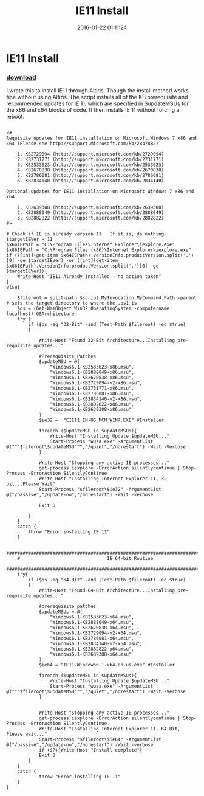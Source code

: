 ﻿---
pid:            6186
parent:         0
children:       
poster:         BattleChicken
title:          IE11 Install
date:           2016-01-22 01:11:24
description:    I wrote this to install IE11 through Altiris.  Though the install method works fine without using Altiris.  The script installs all of the KB prerequisite and recommended updates for IE 11, which are specified in $updateMSUs for the x86 and x64 blocks of code.  It then installs IE 11 without forcing a reboot.


format:         posh
---

# IE11 Install

### [download](6186.ps1)  

I wrote this to install IE11 through Altiris.  Though the install method works fine without using Altiris.  The script installs all of the KB prerequisite and recommended updates for IE 11, which are specified in $updateMSUs for the x86 and x64 blocks of code.  It then installs IE 11 without forcing a reboot.



```posh

<#
Requisite updates for IE11 installation on Microsoft Windows 7 x86 and x64 (Please see http://support.microsoft.com/kb/2847882)

    1. KB2729094 (http://support.microsoft.com/kb/2729094)
    2. KB2731771 (http://support.microsoft.com/kb/2731771)
    3. KB2533623 (http://support.microsoft.com/kb/2533623)
    4. KB2670838 (http://support.microsoft.com/kb/2670838)
    5. KB2786081 (http://support.microsoft.com/kb/2786081)
    6. KB2834140 (http://support.microsoft.com/kb/2834140)

Optional updates for IE11 installation on Microsoft Windows 7 x86 and x64

    1. KB2639308 (http://support.microsoft.com/kb/2639308)
    2. KB2888049 (http://support.microsoft.com/kb/2888049)
    3. KB2882822 (http://support.microsoft.com/kb/2882822)
#>

# Check if IE is already version 11.  If it is, do nothing.
$targetIEVer = 11
$x64IEPath = "C:\Program Files\Internet Explorer\iexplore.exe"
$x86IEPath = "C:\Program Files (x86)\Internet Explorer\iexplore.exe"
if (([int](get-item $x64IEPath).VersionInfo.productVersion.split('.')[0] -ge $targetIEVer) -or ([int](get-item $x86IEPath).VersionInfo.productVersion.split('.')[0] -ge $targetIEVer)){
    Write-Host "IE11 Already installed - no action taken"
}
else{

    $fileroot = split-path $script:MyInvocation.MyCommand.Path -parent # sets the target directory to where the .ps1 is.
    $os = (Get-WmiObject Win32_OperatingSystem -computername localhost).OSArchitecture
    try {
        if ($os -eq "32-Bit" -and (Test-Path $fileroot) -eq $true)
        {

            Write-Host "Found 32-Bit Architecture...Installing pre-requisite updates..."

            #Prerequisite Patches
            $updateMSU = @(
                "Windows6.1-KB2533623-x86.msu",
                "Windows6.1-KB2888049-x86.msu",
                "Windows6.1-KB2670838-x86.msu",
                "Windows6.1-KB2729094-v2-x86.msu",
                "Windows6.1-KB2731771-x86.msu",
                "Windows6.1-KB2786081-x86.msu",
                "Windows6.1-KB2834140-v2-x86.msu",
                "Windows6.1-KB2882822-x86.msu",
                "Windows6.1-KB2639308-x86.msu"
            )
            $ie32 =  "EIE11_EN-US_MCM_WIN7.EXE" #Installer 

            foreach ($updateMSU in $updateMSUs){
                Write-Host "Installing Update $updateMSU..."
                Start-Process "wusa.exe" -ArgumentList @("""$fileroot\$updateMSU""","/quiet","/norestart") -Wait -Verbose
            }

            Write-Host "Stopping any active IE processes..."
            get-process iexplore -ErrorAction silentlycontinue | Stop-Process -ErrorAction SilentlyContinue
            Write-Host "Installing Internet Explorer 11, 32-bit...Please Wait"
            Start-Process "$fileroot\$ie32" -ArgumentList @("/passive","/update-no","/norestart") -Wait -verbose

            Exit 0

        }
    }
    catch {
        throw "Error installing IE 11"
    }

    #######################################################################################
    #                                IE 64-bit Routine
    #######################################################################################
    try{
        if ($os -eq "64-Bit" -and (Test-Path $fileroot) -eq $true)
        {
            Write-Host "Found 64-Bit Architecture...Installing pre-requisite updates..."

            #prerequisite patches
            $updateMSUs = @(
                "Windows6.1-KB2533623-x64.msu",
                "Windows6.1-KB2888049-x64.msu",
                "Windows6.1-KB2670838-x64.msu",
                "Windows6.1-KB2729094-v2-x64.msu",
                "Windows6.1-KB2786081-x64.msu",
                "Windows6.1-KB2834140-v2-x64.msu",
                "Windows6.1-KB2882822-x64.msu",
                "Windows6.1-KB2639308-x64.msu"
            )
            $ie64 = "IE11-Windows6.1-x64-en-us.exe" #Installer

            foreach ($updateMSU in $updateMSUs){
                Write-Host "Installing Update $updateMSU..."
                Start-Process "wusa.exe" -ArgumentList @("""$fileroot\$updateMSU""","/quiet","/norestart") -Wait -Verbose
            }


            Write-Host "Stopping any active IE processes..."
            get-process iexplore -ErrorAction silentlycontinue | Stop-Process -ErrorAction SilentlyContinue
            Write-Host "Installing Internet Explorer 11, 64-Bit, Please wait..."
            Start-Process "$fileroot\$ie64" -ArgumentList @("/passive","/update-no","/norestart") -Wait -verbose
            if ($?){Write-Host "Install complete"}
            Exit 0
        }
    }
    catch {
            throw "Error installing IE 11"
    }
}
```
